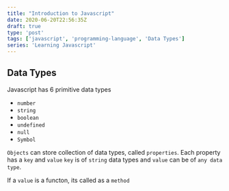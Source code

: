 ```yaml
---
title: "Introduction to Javascript"
date: 2020-06-20T22:56:35Z
draft: true
type: 'post'
tags: ['javascript', 'programming-language', 'Data Types']
series: 'Learning Javascript'
---
```


## Data Types

Javascript has 6 primitive data types
- `number`
- `string`
- `boolean`
- `undefined`
- `null`
- `Symbol`


`Objects` can store collection of data types, called `properties`.
Each property has a `key` and `value`
`key` is of `string` data types and `value` can be of `any data type`.

If a `value` is a functon, its called as a `method`
